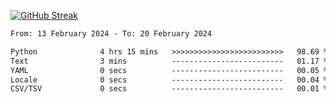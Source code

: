 [![GitHub Streak](https://streak-stats.demolab.com?user=renren-017&theme=sea&hide_border=true&background=DD272700)](https://git.io/streak-stats)

<!--START_SECTION:waka-->

```txt
From: 13 February 2024 - To: 20 February 2024

Python              4 hrs 15 mins   >>>>>>>>>>>>>>>>>>>>>>>>>   98.69 %
Text                3 mins          -------------------------   01.17 %
YAML                0 secs          -------------------------   00.05 %
Locale              0 secs          -------------------------   00.04 %
CSV/TSV             0 secs          -------------------------   00.01 %
```

<!--END_SECTION:waka-->
